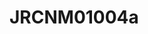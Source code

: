 # JRCNM01004a
<a name="material" />
<script type="application/ld+json">

  {
    "@context": "https://schema.org/",
    "@type": "ChemicalSubstance",
    "http://purl.org/dc/terms/conformsTo":
      {
        "@type": "CreativeWork",
        "@id": "https://bioschemas.org/profiles/ChemicalSubstance/0.4-RELEASE/"
      },
    "@id": "https://egonw.github.io/nanowiki/nanowiki374.html#material",
    "name": "JRCNM01004a",
    "sameAs: "http://127.0.0.1/mediawiki/index.php/Special:URIResolver/JRCNM01004a"
  }
</script>

